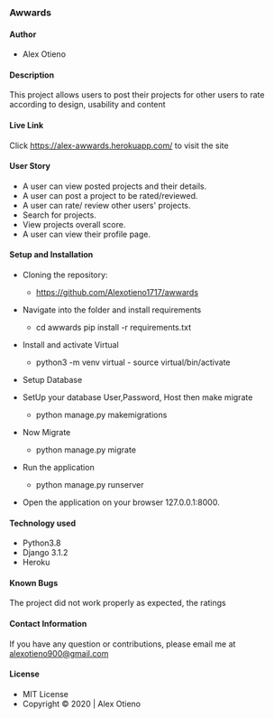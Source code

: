 ### Awwards

#### Author
* Alex Otieno
#### Description
This project allows users to post their projects for other users to rate according to design, usability and content

#### Live Link
Click https://alex-awwards.herokuapp.com/ to visit the site

#### User Story
* A user can view posted projects and their details.
* A user can post a project to be rated/reviewed.
* A user can rate/ review other users' projects.
* Search for projects.
* View projects overall score.
* A user can view their profile page.

#### Setup and Installation

* Cloning the repository:
    * https://github.com/Alexotieno1717/awwards

* Navigate into the folder and install requirements
    * cd awwards pip install -r requirements.txt 

* Install and activate Virtual
    * python3 -m venv virtual - source virtual/bin/activate  

* Setup Database
* SetUp your database User,Password, Host then make migrate
    * python manage.py makemigrations

* Now Migrate
    * python manage.py migrate 

* Run the application
    * python manage.py runserver 

* Open the application on your browser 127.0.0.1:8000.

#### Technology used
* Python3.8
* Django 3.1.2
* Heroku

#### Known Bugs
The project did not work properly as expected, the ratings

#### Contact Information
If you have any question or contributions, please email me at alexotieno900@gmail.com

#### License
* MIT License
* Copyright &copy; 2020 | Alex Otieno